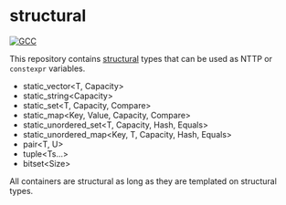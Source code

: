 # structural

[![GCC](https://github.com/jan-moeller/structural/actions/workflows/gcc.yml/badge.svg)](https://github.com/jan-moeller/structural/actions/workflows/gcc.yml)

This repository contains [structural](https://en.cppreference.com/w/cpp/language/template_parameters) types that can be
used as NTTP or `constexpr` variables.

- static_vector\<T, Capacity>
- static_string\<Capacity>
- static_set\<T, Capacity, Compare>
- static_map\<Key, Value, Capacity, Compare>
- static_unordered_set\<T, Capacity, Hash, Equals>
- static_unordered_map\<Key, T, Capacity, Hash, Equals>
- pair\<T, U>
- tuple\<Ts...>
- bitset\<Size>

All containers are structural as long as they are templated on structural types.
